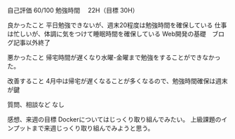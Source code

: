 自己評価 60/100
勉強時間　 22H（目標 30H）

良かったこと
平日勉強できないが、週末20程度は勉強時間を確保している
仕事は忙しいが、体調に気をつけて睡眠時間を確保している
Web開発の基礎　ブログ記事以外終了

悪かったこと
帰宅時間が遅くなり水曜-金曜まで勉強をすることができなかった。

改善すること
4月中は帰宅が遅くなることが多くなるので、勉強時間確保は週末が鍵

質問、相談など
なし

感想、来週の目標
Dockerについてはじっくり取り組んでみたい。
上級課題のインプットまで来週じっくり取り組んでみようと思う。

